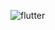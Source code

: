 ![flutter](https://user-images.githubusercontent.com/102227385/164473038-df49b381-f6f7-4e98-827f-858a5883b4b6.JPG)
